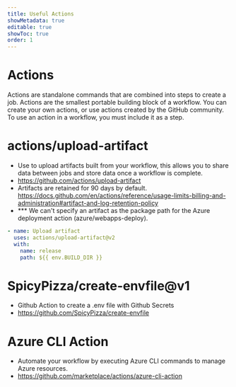 ```yaml
---
title: Useful Actions
showMetadata: true
editable: true
showToc: true
order: 1
---
```


# Actions
Actions are standalone commands that are combined into steps to create a job. Actions are the smallest portable building block of a workflow. You can create your own actions, or use actions created by the GitHub community. To use an action in a workflow, you must include it as a step.

# actions/upload-artifact
- Use to upload artifacts built from your workflow, this allows you to share data between jobs and store data once a workflow is complete.
- https://github.com/actions/upload-artifact
- Artifacts are retained for 90 days by default. https://docs.github.com/en/actions/reference/usage-limits-billing-and-administration#artifact-and-log-retention-policy
- *** We can't specify an artifact as the package path for the Azure deployment action (azure/webapps-deploy).
```yaml
- name: Upload artifact
  uses: actions/upload-artifact@v2
  with:
    name: release
    path: ${{ env.BUILD_DIR }}
```

# SpicyPizza/create-envfile@v1
- Github Action to create a .env file with Github Secrets
- https://github.com/SpicyPizza/create-envfile


# Azure CLI Action
- Automate your workflow by executing Azure CLI commands to manage Azure resources.
- https://github.com/marketplace/actions/azure-cli-action
